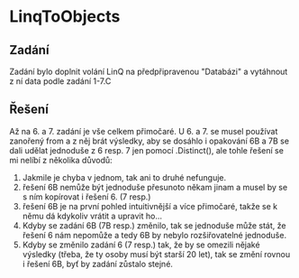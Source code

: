 # LinqToObjects
## Zadání
Zadání bylo doplnit volání LinQ na předpřipravenou "Databázi" a vytáhnout z ní data podle zadání 1-7.C
## Řešení
Až na 6. a 7. zadání je vše celkem přimočaré.
U 6. a 7. se musel používat zanořený from a z něj brát výsledky, aby se dosáhlo i opakování
6B a 7B se dali udělat jednoduše z 6 resp. 7 jen pomocí .Distinct(), ale tohle řešení se mi nelíbí z několika důvodů:
1) Jakmile je chyba v jednom, tak ani to druhé nefunguje.
2) řešení 6B nemůže být jednoduše přesunoto někam jinam a musel by se s ním kopírovat i řešení 6. (7 resp.)
3) řešení 6B je na první pohled intuitivnější a více přimočaré, takže se k němu dá kdykoliv vrátit a upravit ho...
4) Kdyby se zadání 6B (7B resp.) změnilo, tak se jednoduše může stát, že řešení 6 nám nepomůže a tedy 6B by nebylo rozšiřovatelné jednoduše.
5) Kdyby se změnilo zadání 6 (7 resp.) tak, že by se omezili nějaké výsledky (třeba, že ty osoby musí být starší 20 let), tak se změní rovnou i řešení 6B, byť by zadání zůstalo stejné.
